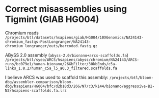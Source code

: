 # Correct misassemblies using Tigmint (GIAB HG004)

Chromium reads
`/projects/btl/datasets/hsapiens/giab/HG004/10XGenomics/NA24143-chromium_fastqs-PostLongranger/NA24143-chromium_longranger/outs/barcoded.fastq.gz`

ABySS 2.0 assembly (`abyss-2.0/bionano+arcs-scaffolds.fa`)
`/projects/btl/syeo/ARCS/hsapiens/abyss/chromium/NA24143/ARCS-runs/bc079e1/human-bionano/26GbFilter/30kbEnds/c5a-links_1.8.2/human_c5a_l5_a0.3_filtered.scaffolds.fa`

I believe ARCS was used to scaffold this assembly:
`/projects/btl/bloom-dbg/assembler-comparison/bloom-dbg/hsapiens/HG004/bfc/d2b18d3/26G/N7/c3/k144/bionano/aggressive-B2-N2/hsapiens-scaffolds.fa.lrz`
